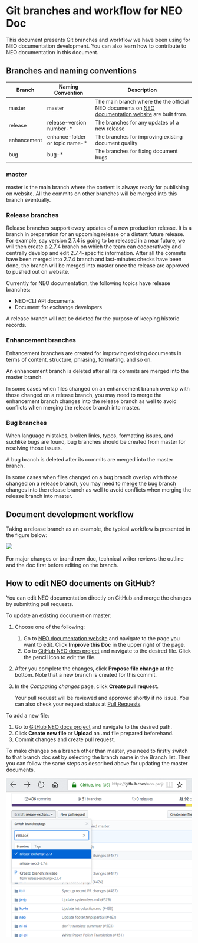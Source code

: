 # Git branches and workflow for NEO Doc

This document presents Git branches and workflow we have been using for NEO documentation development. You can also learn how to contribute to NEO documentation in this document.

## Branches and naming conventions

| Branch      | Naming Convention              | Description                                                  |
| ----------- | ------------------------------ | ------------------------------------------------------------ |
| master      | master                         | The main branch where the the official NEO documents on  [NEO documentation website](http://docs.neo.org/) are built from. |
| release     | release-version number-*       | The branches for any updates of a new release                |
| enhancement | enhance-folder or topic name-* | The branches for improving existing document quality         |
| bug         | bug-*                          | The branches for fixing document bugs                        |

### master

master is the main branch where the content is always ready for publishing on website. All the commits on other branches will be merged into this branch eventually.

### Release branches

Release branches support every updates of a new production release. It is a branch in preparation for an upcoming release or a distant future release. For example, say version 2.7.4 is going to be released in a near future, we will then create a 2.7.4 branch on which the team can cooperatively and centrally develop and edit 2.7.4-specific information. After all the commits have been merged into 2.7.4 branch and last-minutes checks have been done, the branch will be merged into master once the release are approved to pushed out on website.

Currently for NEO documentation, the following topics have release branches:

- NEO-CLI API documents
- Document for exchange developers

A release branch will not be deleted for the purpose of keeping historic records. 

### Enhancement branches

Enhancement branches are created for improving existing documents in terms of content, structure, phrasing, formatting, and so on. 

An enhancement branch is deleted after all its commits are merged into the master branch. 

In some cases when files changed on an enhancement branch overlap with those changed on a release branch, you may need to merge the enhancement branch changes into the release branch as well to avoid conflicts when merging the release branch into master.

### Bug branches

When language mistakes, broken links, typos, formatting issues, and suchlike bugs are found, bug branches should be created from master for resolving those issues.

A bug branch is deleted after its commits are merged into the master branch.

In some cases when files changed on a bug branch overlap with those changed on a release branch, you may need to merge the bug branch changes into the release branch as well to avoid conflicts when merging the release branch into master.

## Document development workflow

Taking a release branch as an example, the typical workflow is presented in the figure below:

![](C:\Users\david\Desktop\gitfordoc\assets\workflow.png)

For major changes or brand new doc, technical writer reviews the outline and the doc first before editing on the branch. 

## How to edit NEO documents on GitHub?

You can edit NEO documentation directly on GitHub and merge the changes by submitting pull requests.

To update an existing document on master:

1. Choose one of the following:

   1. Go to [NEO documentation website](http://docs.neo.org/) and navigate to the page you want to edit. Click **Improve this Doc** in the upper right of the page.
   2. Go to [GitHub NEO docs project](https://github.com/neo-project/docs) and navigate to the desired file. Click the pencil icon to edit the file. 

2. After you complete the changes, click **Propose file change** at the bottom. Note that a new branch is created for this commit. 

3. In the *Comparing changes* page, click **Create pull request**.

   Your pull request will be reviewed and approved shortly if no issue. You can also check your request status at [Pull Requests](https://github.com/neo-project/docs/pulls).

To add a new file:

1. Go to [GitHub NEO docs project](https://github.com/neo-project/docs) and navigate to the desired path.
2. Click **Create new file** or **Upload** an .md file prepared beforehand. 
3. Commit changes and create pull request. 

To make changes on a branch other than master, you need to firstly switch to that branch doc set by selecting the branch name in the Branch list. Then you can follow the same steps as described above for updating the master documents.

![](assets\switchbranch.png)